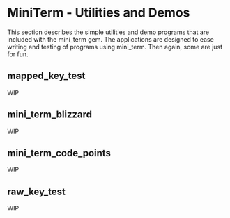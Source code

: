 # MiniTerm - Utilities and Demos

This section describes the simple utilities and demo programs that are included
with the mini_term gem. The applications are designed to ease writing and
testing of programs using mini_term. Then again, some are just for fun.

## mapped_key_test

WIP

## mini_term_blizzard

WIP

## mini_term_code_points

WIP

## raw_key_test

WIP
